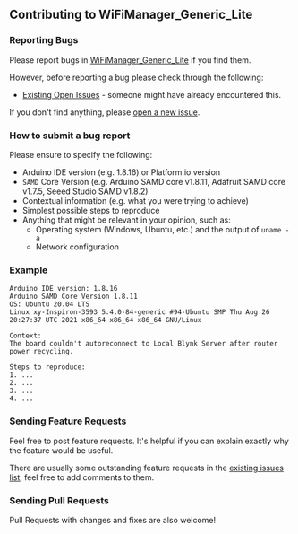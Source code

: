 ## Contributing to WiFiManager_Generic_Lite

### Reporting Bugs

Please report bugs in [WiFiManager_Generic_Lite](https://github.com/khoih-prog/WiFiManager_Generic_Lite/issues/new) if you find them.

However, before reporting a bug please check through the following:

* [Existing Open Issues](https://github.com/khoih-prog/WiFiManager_Generic_Lite/issues) - someone might have already encountered this.

If you don't find anything, please [open a new issue](https://github.com/khoih-prog/WiFiManager_Generic_Lite/issues/new).

### How to submit a bug report

Please ensure to specify the following:

* Arduino IDE version (e.g. 1.8.16) or Platform.io version
* `SAMD` Core Version (e.g. Arduino SAMD core v1.8.11, Adafruit SAMD core v1.7.5, Seeed Studio SAMD v1.8.2)
* Contextual information (e.g. what you were trying to achieve)
* Simplest possible steps to reproduce
* Anything that might be relevant in your opinion, such as:
  * Operating system (Windows, Ubuntu, etc.) and the output of `uname -a`
  * Network configuration


### Example

```
Arduino IDE version: 1.8.16
Arduino SAMD Core Version 1.8.11
OS: Ubuntu 20.04 LTS
Linux xy-Inspiron-3593 5.4.0-84-generic #94-Ubuntu SMP Thu Aug 26 20:27:37 UTC 2021 x86_64 x86_64 x86_64 GNU/Linux

Context:
The board couldn't autoreconnect to Local Blynk Server after router power recycling.

Steps to reproduce:
1. ...
2. ...
3. ...
4. ...
```


### Sending Feature Requests

Feel free to post feature requests. It's helpful if you can explain exactly why the feature would be useful.

There are usually some outstanding feature requests in the [existing issues list](https://github.com/khoih-prog/WiFiManager_Generic_Lite/issues?q=is%3Aopen+is%3Aissue+label%3Aenhancement), feel free to add comments to them.

### Sending Pull Requests

Pull Requests with changes and fixes are also welcome!
